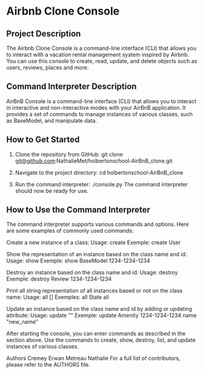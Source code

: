 # Airbnb Clone Console

## Project Description

The Airbnb Clone Console is a command-line interface (CLI) that allows you to interact with a vacation rental management system inspired by Airbnb. You can use this console to create, read, update, and delete objects such as users, reviews, places and more.

## Command Interpreter Description

AirBnB Console is a command-line interface (CLI) that allows you to interact in interactive and non-interactive modes with your AirBnB application. It provides a set of commands to manage instances of various classes, such as BaseModel, and manipulate data.

## How to Get Started

1. Clone the repository from GitHub:
git clone git@github.com:NathalieMet/holbertonschool-AirBnB_clone.git

2. Navigate to the project directory:
cd holbertonschool-AirBnB_clone

3. Run the command interpreter:
./console.py
The command interpreter should now be ready for use.

## How to Use the Command Interpreter
The command interpreter supports various commands and options. Here are some examples of commonly used commands:

Create a new instance of a class:
Usage: create <class name>
Exemple: create User

Show the representation of an instance based on the class name and id:
Usage: show <class name> <instance ID>
Exemple: show BaseModel 1234-1234-1234

Destroy an instance based on the class name and id:
Usage: destroy <class name> <instance ID>
Exemple: destroy Review 1234-1234-1234

Print all string representation of all instances based or not on the class name:
Usage: all [<class name>]
Exemples: all State
		  all

Update an instance based on the class name and id by adding or updating attribute:
Usage: update <class name> <instance ID> <attribute name> "<attribute value>"
Exemple: update Amenity 1234-1234-1234 name "new_name"

After starting the console, you can enter commands as described in the section above. Use the commands to create, show, destroy, list, and update instances of various classes.

Authors
Cremey Erwan
Metreau Nathalie
For a full list of contributors, please refer to the AUTHORS file.
